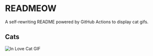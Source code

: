 # READMEOW

A self-rewriting README powered by GitHub Actions to display cat gifs.

## Cats

![In Love Cat GIF](https://media1.giphy.com/media/v1.Y2lkPTlhY2QwMmRhdW0zOHFna3Rwb2NkY3I4MzdxM28ycmVhMWE2cTY3amN1NDFobzVkbiZlcD12MV9naWZzX3NlYXJjaCZjdD1n/MDJ9IbxxvDUQM/200.gif)
